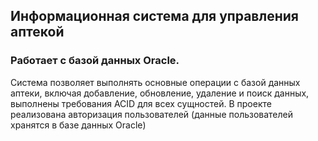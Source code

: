 ## Информационная система для управления аптекой
### Работает с базой данных Oracle.
Система позволяет выполнять основные операции с базой данных аптеки, включая добавление, обновление, удаление и поиск данных, выполнены требования ACID для всех сущностей.
В проекте реализована авторизация пользователей (данные пользователей хранятся в базе данных Oracle)


